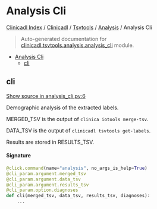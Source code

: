 # Analysis Cli

[Clinicadl Index](../../../README.md#clinicadl-index) /
[Clinicadl](../../index.md#clinicadl) /
[Tsvtools](../index.md#tsvtools) /
[Analysis](./index.md#analysis) /
Analysis Cli

> Auto-generated documentation for [clinicadl.tsvtools.analysis.analysis_cli](../../../../clinicadl/tsvtools/analysis/analysis_cli.py) module.

- [Analysis Cli](#analysis-cli)
  - [cli](#cli)

## cli

[Show source in analysis_cli.py:6](../../../../clinicadl/tsvtools/analysis/analysis_cli.py#L6)

Demographic analysis of the extracted labels.

MERGED_TSV is the output of `clinica iotools merge-tsv`.

DATA_TSV is the output of `clinicadl tsvtools get-labels`.

Results are stored in RESULTS_TSV.

#### Signature

```python
@click.command(name="analysis", no_args_is_help=True)
@cli_param.argument.merged_tsv
@cli_param.argument.data_tsv
@cli_param.argument.results_tsv
@cli_param.option.diagnoses
def cli(merged_tsv, data_tsv, results_tsv, diagnoses):
    ...
```